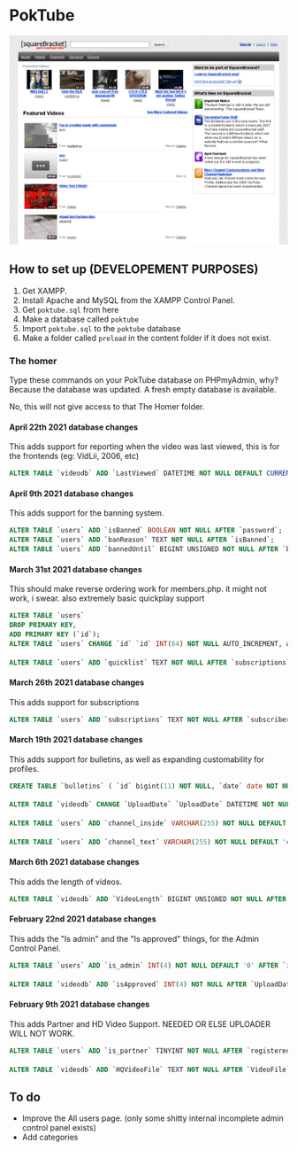 # PokTube
![Website](screenshot.png)

## How to set up (DEVELOPEMENT PURPOSES)

1. Get XAMPP.
2. Install Apache and MySQL from the XAMPP Control Panel.
3. Get ``poktube.sql`` from here
4. Make a database called ``poktube``
5. Import ``poktube.sql`` to the ``poktube`` database
6. Make a folder called ``preload`` in the content folder if it does not exist.

### The homer
Type these commands on your PokTube database on PHPmyAdmin, why? Because the database was updated. A fresh empty database is available.

No, this will not give access to that The Homer folder.
#### April 22th 2021 database changes
This adds support for reporting when the video was last viewed, this is for the frontends (eg: VidLii, 2006, etc)
```sql
ALTER TABLE `videodb` ADD `LastViewed` DATETIME NOT NULL DEFAULT CURRENT_TIMESTAMP AFTER `CustomThumbnail`; 
```
#### April 9th 2021 database changes
This adds support for the banning system.
```sql
ALTER TABLE `users` ADD `isBanned` BOOLEAN NOT NULL AFTER `password`; 
ALTER TABLE `users` ADD `banReason` TEXT NOT NULL AFTER `isBanned`; 
ALTER TABLE `users` ADD `bannedUntil` BIGINT UNSIGNED NOT NULL AFTER `banReason`; 
```
#### March 31st 2021 database changes
This should make reverse ordering work for members.php. it might not work, i swear. also extremely basic quickplay support
```sql
ALTER TABLE `users`
DROP PRIMARY KEY,
ADD PRIMARY KEY (`id`);
ALTER TABLE `users` CHANGE `id` `id` INT(64) NOT NULL AUTO_INCREMENT, add PRIMARY KEY (`id`); 

ALTER TABLE `users` ADD `quicklist` TEXT NOT NULL AFTER `subscriptions`; 
```
#### March 26th 2021 database changes
This adds support for subscriptions
```sql
ALTER TABLE `users` ADD `subscriptions` TEXT NOT NULL AFTER `subscribers`; 
```
#### March 19th 2021 database changes
This adds support for bulletins, as well as expanding customability for profiles.
```sql
CREATE TABLE `bulletins` ( `id` bigint(11) NOT NULL, `date` date NOT NULL, `subject` text NOT NULL, `body` text NOT NULL, `user` text NOT NULL );

ALTER TABLE `videodb` CHANGE `UploadDate` `UploadDate` DATETIME NOT NULL; 

ALTER TABLE `users` ADD `channel_inside` VARCHAR(255) NOT NULL DEFAULT '#EDF5FB' AFTER `channel_bg`;

ALTER TABLE `users` ADD `channel_text` VARCHAR(255) NOT NULL DEFAULT '#0033CC' AFTER `channel_inside`; 
```

#### March 6th 2021 database changes
This adds the length of videos.
```sql
ALTER TABLE `videodb` ADD `VideoLength` BIGINT UNSIGNED NOT NULL AFTER `HQVideoFile`;
```
#### February 22nd 2021 database changes
This adds the "Is admin" and the "Is approved" things, for the Admin Control Panel.
```sql
ALTER TABLE `users` ADD `is_admin` INT(4) NOT NULL DEFAULT '0' AFTER `is_partner`; 

ALTER TABLE `videodb` ADD `isApproved` INT(4) NOT NULL AFTER `UploadDate`; 
```
#### February 9th 2021 database changes
This adds Partner and HD Video Support. NEEDED OR ELSE UPLOADER WILL NOT WORK.
```sql
ALTER TABLE `users` ADD `is_partner` TINYINT NOT NULL AFTER `registeredon`; 

ALTER TABLE `videodb` ADD `HQVideoFile` TEXT NOT NULL AFTER `VideoFile`; 
```
## To do
* Improve the All users page. (only some shitty internal incomplete admin control panel exists)
* Add categories

